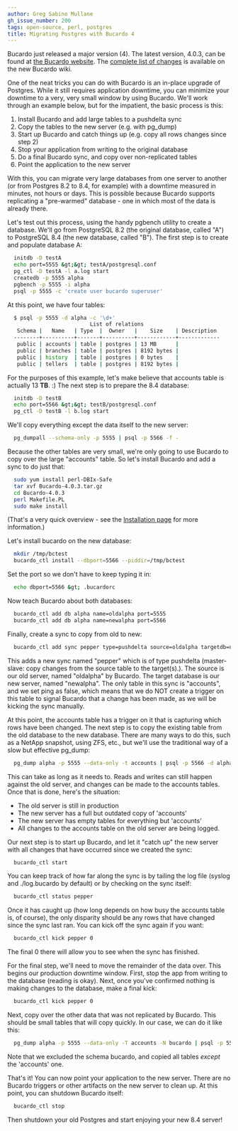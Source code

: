 ```yaml
---
author: Greg Sabino Mullane
gh_issue_number: 200
tags: open-source, perl, postgres
title: Migrating Postgres with Bucardo 4
---
```




Bucardo just released a major version (4). The latest version, 4.0.3, can be found at [the Bucardo website](http://bucardo.org/wiki/Bucardo). The [complete list of changes](http://bucardo.org/wiki/Bucardo/Changes) is available on the new Bucardo wiki.

One of the neat tricks you can do with Bucardo is an in-place upgrade of Postgres. While it still requires application downtime, you can minimize your downtime to a very, very small window by using Bucardo. We'll work through an example below, but for the impatient, the basic process is this:

1. Install Bucardo and add large tables to a pushdelta sync
1. Copy the tables to the new server (e.g. with pg_dump)
1. Start up Bucardo and catch things up (e.g. copy all rows changes since step 2)
1. Stop your application from writing to the original database
1. Do a final Bucardo sync, and copy over non-replicated tables
1. Point the application to the new server

With this, you can migrate very large databases from one server to another (or from Postgres 8.2 to 8.4, for example) with a downtime measured in minutes, not hours or days. This is possible because Bucardo supports replicating a "pre-warmed" database - one in which most of the data is already there.

Let's test out this process, using the handy pgbench utility to create a database. We'll go from PostgreSQL 8.2 (the original database, called "A") to PostgreSQL 8.4 (the new database, called "B"). The first step is to create and populate database A:

```bash
  initdb -D testA
  echo port=5555 &gt;&gt; testA/postgresql.conf
  pg_ctl -D testA -l a.log start
  createdb -p 5555 alpha
  pgbench -p 5555 -i alpha
  psql -p 5555 -c 'create user bucardo superuser'
```

At this point, we have four tables:

```bash
  $ psql -p 5555 -d alpha -c '\d+'
                          List of relations
   Schema |   Name   | Type  |  Owner   |    Size    | Description
  --------+----------+-------+----------+------------+-------------
   public | accounts | table | postgres | 13 MB      |
   public | branches | table | postgres | 8192 bytes |
   public | history  | table | postgres | 0 bytes    |
   public | tellers  | table | postgres | 8192 bytes |
```

For the purposes of this example, let's make believe that accounts table is actually 13 **TB**. :) The next step is to prepare the 8.4 database:

```bash
  initdb -D testB
  echo port=5566 &gt;&gt; testB/postgresql.conf
  pg_ctl -D testB -l b.log start
```

We'll copy everything except the data itself to the new server:

```bash
  pg_dumpall --schema-only -p 5555 | psql -p 5566 -f -
```

Because the other tables are very small, we're only going to use Bucardo to copy over the large "accounts" table. So let's install Bucardo and add a sync to do just that:

```bash
  sudo yum install perl-DBIx-Safe
  tar xvf Bucardo-4.0.3.tar.gz
  cd Bucardo-4.0.3
  perl Makefile.PL
  sudo make install
```

(That's a very quick overview - see the  [Installation page](http://bucardo.org/wiki/Bucardo/Installation) for more information.)

Let's install bucardo on the new database:

```bash
  mkdir /tmp/bctest
  bucardo_ctl install --dbport=5566 --piddir=/tmp/bctest
```

Set the port so we don't have to keep typing it in:

```bash
  echo dbport=5566 &gt; .bucardorc
```

Now teach Bucardo about both databases:

```bash
  bucardo_ctl add db alpha name=oldalpha port=5555
  bucardo_ctl add db alpha name=newalpha port=5566
```

Finally, create a sync to copy from old to new:

```bash
  bucardo_ctl add sync pepper type=pushdelta source=oldalpha targetdb=newalpha tables=accounts ping=false
```

This adds a new sync named "pepper" which is of type pushdelta (master-slave: copy changes from the source  table to the target(s).). The source is our old server, named "oldalpha" by Bucardo. The target database is our new server, named "newalpha". The only table in this sync is "accounts", and we set ping as false, which means that we do NOT create a trigger on this table to signal Bucardo that a change has been made, as we will be kicking the sync manually.

At this point, the accounts table has a trigger on it that is capturing which rows have been changed. The next step is to copy the existing table from the old database to the new database. There are many ways to do this, such as a NetApp snapshot, using ZFS, etc., but we'll use the traditional way of a slow but effective pg_dump:

```bash
  pg_dump alpha -p 5555 --data-only -t accounts | psql -p 5566 -d alpha -f -
```

This can take as long as it needs to. Reads and writes can still happen against the old server, and changes can be made to the accounts tables. Once that is done, here's the situation:

- The old server is still in production
- The new server has a full but outdated copy of 'accounts'
- The new server has empty tables for everything but 'accounts'
- All changes to the accounts table on the old server are being logged.

Our next step is to start up Bucardo, and let it "catch up" the new server with all changes that have occurred since we created the sync:

```bash
  bucardo_ctl start
```

You can keep track of how far along the sync is by tailing the log file (syslog and ./log.bucardo by default) or by checking on the sync itself:

```bash
  bucardo_ctl status pepper
```

Once it has caught up (how long depends on how busy the accounts table is, of course), the only disparity should be any rows that have changed since the sync last ran. You can kick off the sync again if you want:

```bash
  bucardo_ctl kick pepper 0
```

The final 0 there will allow you to see when the sync has finished.

For the final step, we'll need to move the remainder of the data over. This begins our production downtime window. First, stop the app from writing to the database (reading is okay). Next, once you've confirmed nothing is making changes to the database, make a final kick:

```bash
  bucardo_ctl kick pepper 0
```

Next, copy over the other data that was not replicated by Bucardo. This should be small tables that will copy quickly. In our case, we can do it like this:

```bash
  pg_dump alpha -p 5555 --data-only -T accounts -N bucardo | psql -p 5566 -d alpha -f -
```

Note that we excluded the schema bucardo, and copied all tables *except* the 'accounts' one.

That's it! You can now point your application to the new server. There are no Bucardo triggers or other artifacts on the new server to clean up. At this point, you can shutdown Bucardo itself:

```bash
  bucardo_ctl stop
```

Then shutdown your old Postgres and start enjoying your new 8.4 server!


